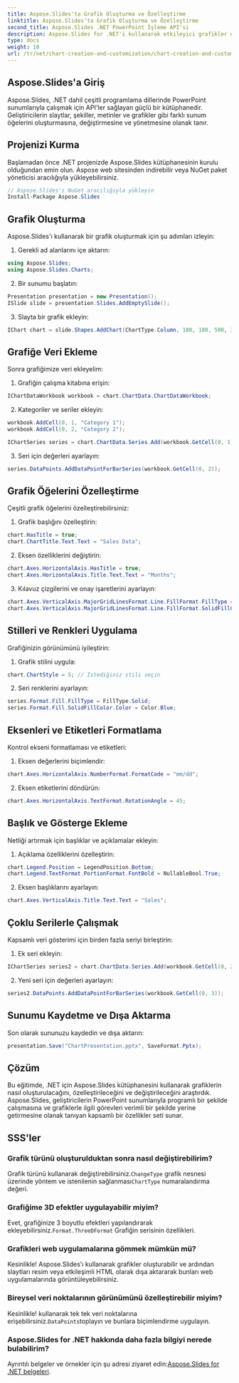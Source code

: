 ```yaml
---
title: Aspose.Slides'ta Grafik Oluşturma ve Özelleştirme
linktitle: Aspose.Slides'ta Grafik Oluşturma ve Özelleştirme
second_title: Aspose.Slides .NET PowerPoint İşleme API'si
description: Aspose.Slides for .NET'i kullanarak etkileyici grafikler oluşturmayı ve özelleştirmeyi öğrenin. Kod örnekleri içeren adım adım kılavuz.
type: docs
weight: 10
url: /tr/net/chart-creation-and-customization/chart-creation-and-customization/
---
```


## Aspose.Slides'a Giriş

Aspose.Slides, .NET dahil çeşitli programlama dillerinde PowerPoint sunumlarıyla çalışmak için API'ler sağlayan güçlü bir kütüphanedir. Geliştiricilerin slaytlar, şekiller, metinler ve grafikler gibi farklı sunum öğelerini oluşturmasına, değiştirmesine ve yönetmesine olanak tanır.

## Projenizi Kurma

Başlamadan önce .NET projenizde Aspose.Slides kütüphanesinin kurulu olduğundan emin olun. Aspose web sitesinden indirebilir veya NuGet paket yöneticisi aracılığıyla yükleyebilirsiniz.

```csharp
// Aspose.Slides'ı NuGet aracılığıyla yükleyin
Install-Package Aspose.Slides
```

## Grafik Oluşturma

Aspose.Slides'ı kullanarak bir grafik oluşturmak için şu adımları izleyin:

1. Gerekli ad alanlarını içe aktarın:
```csharp
using Aspose.Slides;
using Aspose.Slides.Charts;
```

2. Bir sunumu başlatın:
```csharp
Presentation presentation = new Presentation();
ISlide slide = presentation.Slides.AddEmptySlide();
```

3. Slayta bir grafik ekleyin:
```csharp
IChart chart = slide.Shapes.AddChart(ChartType.Column, 100, 100, 500, 300);
```

## Grafiğe Veri Ekleme

Sonra grafiğimize veri ekleyelim:

1. Grafiğin çalışma kitabına erişin:
```csharp
IChartDataWorkbook workbook = chart.ChartData.ChartDataWorkbook;
```

2. Kategoriler ve seriler ekleyin:
```csharp
workbook.AddCell(0, 1, "Category 1");
workbook.AddCell(0, 2, "Category 2");

IChartSeries series = chart.ChartData.Series.Add(workbook.GetCell(0, 1), chart.Type);
```

3. Seri için değerleri ayarlayın:
```csharp
series.DataPoints.AddDataPointForBarSeries(workbook.GetCell(0, 2));
```

## Grafik Öğelerini Özelleştirme

Çeşitli grafik öğelerini özelleştirebilirsiniz:

1. Grafik başlığını özelleştirin:
```csharp
chart.HasTitle = true;
chart.ChartTitle.Text.Text = "Sales Data";
```

2. Eksen özelliklerini değiştirin:
```csharp
chart.Axes.HorizontalAxis.HasTitle = true;
chart.Axes.HorizontalAxis.Title.Text.Text = "Months";
```

3. Kılavuz çizgilerini ve onay işaretlerini ayarlayın:
```csharp
chart.Axes.VerticalAxis.MajorGridLinesFormat.Line.FillFormat.FillType = FillType.Solid;
chart.Axes.VerticalAxis.MajorGridLinesFormat.Line.FillFormat.SolidFillColor.Color = Color.Gray;
```

## Stilleri ve Renkleri Uygulama

Grafiğinizin görünümünü iyileştirin:

1. Grafik stilini uygula:
```csharp
chart.ChartStyle = 5; // İstediğiniz stili seçin
```

2. Seri renklerini ayarlayın:
```csharp
series.Format.Fill.FillType = FillType.Solid;
series.Format.Fill.SolidFillColor.Color = Color.Blue;
```

## Eksenleri ve Etiketleri Formatlama

Kontrol ekseni formatlaması ve etiketleri:

1. Eksen değerlerini biçimlendir:
```csharp
chart.Axes.HorizontalAxis.NumberFormat.FormatCode = "mm/dd";
```

2. Eksen etiketlerini döndürün:
```csharp
chart.Axes.HorizontalAxis.TextFormat.RotationAngle = 45;
```

## Başlık ve Gösterge Ekleme

Netliği artırmak için başlıklar ve açıklamalar ekleyin:

1. Açıklama özelliklerini özelleştirin:
```csharp
chart.Legend.Position = LegendPosition.Bottom;
chart.Legend.TextFormat.PortionFormat.FontBold = NullableBool.True;
```

2. Eksen başlıklarını ayarlayın:
```csharp
chart.Axes.VerticalAxis.Title.Text.Text = "Sales";
```

## Çoklu Serilerle Çalışmak

Kapsamlı veri gösterimi için birden fazla seriyi birleştirin:

1. Ek seri ekleyin:
```csharp
IChartSeries series2 = chart.ChartData.Series.Add(workbook.GetCell(0, 2), chart.Type);
```

2. Yeni seri için değerleri ayarlayın:
```csharp
series2.DataPoints.AddDataPointForBarSeries(workbook.GetCell(0, 3));
```

## Sunumu Kaydetme ve Dışa Aktarma

Son olarak sununuzu kaydedin ve dışa aktarın:

```csharp
presentation.Save("ChartPresentation.pptx", SaveFormat.Pptx);
```
## Çözüm

Bu eğitimde, .NET için Aspose.Slides kütüphanesini kullanarak grafiklerin nasıl oluşturulacağını, özelleştirileceğini ve değiştirileceğini araştırdık. Aspose.Slides, geliştiricilerin PowerPoint sunumlarıyla programlı bir şekilde çalışmasına ve grafiklerle ilgili görevleri verimli bir şekilde yerine getirmesine olanak tanıyan kapsamlı bir özellikler seti sunar.

## SSS'ler

### Grafik türünü oluşturulduktan sonra nasıl değiştirebilirim?

 Grafik türünü kullanarak değiştirebilirsiniz.`ChangeType` grafik nesnesi üzerinde yöntem ve istenilenin sağlanması`ChartType` numaralandırma değeri.

### Grafiğime 3D efektler uygulayabilir miyim?

 Evet, grafiğinize 3 boyutlu efektleri yapılandırarak ekleyebilirsiniz.`Format.ThreeDFormat` Grafiğin serisinin özellikleri.

### Grafikleri web uygulamalarına gömmek mümkün mü?

Kesinlikle! Aspose.Slides'ı kullanarak grafikler oluşturabilir ve ardından slaytları resim veya etkileşimli HTML olarak dışa aktararak bunları web uygulamalarında görüntüleyebilirsiniz.

### Bireysel veri noktalarının görünümünü özelleştirebilir miyim?

 Kesinlikle! kullanarak tek tek veri noktalarına erişebilirsiniz.`DataPoints`toplayın ve bunlara biçimlendirme uygulayın.

### Aspose.Slides for .NET hakkında daha fazla bilgiyi nerede bulabilirim?

 Ayrıntılı belgeler ve örnekler için şu adresi ziyaret edin:[Aspose.Slides for .NET belgeleri](https://reference.aspose.com/slides/net).